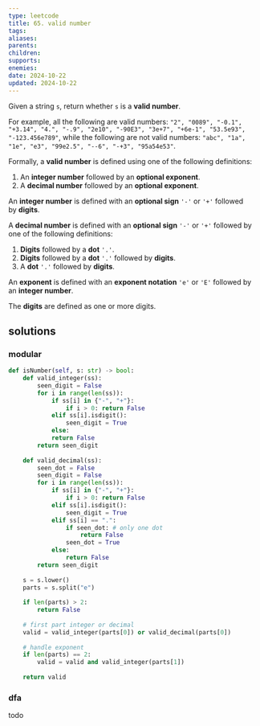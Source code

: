 ```yaml
---
type: leetcode
title: 65. valid number
tags: 
aliases: 
parents: 
children: 
supports: 
enemies: 
date: 2024-10-22
updated: 2024-10-22
---
```


Given a string `s`, return whether `s` is a **valid number**.

For example, all the following are valid numbers: `"2", "0089", "-0.1", "+3.14", "4.", "-.9", "2e10", "-90E3", "3e+7", "+6e-1", "53.5e93", "-123.456e789"`, while the following are not valid numbers: `"abc", "1a", "1e", "e3", "99e2.5", "--6", "-+3", "95a54e53"`.

Formally, a **valid number** is defined using one of the following definitions:

1. An **integer number** followed by an **optional exponent**.
2. A **decimal number** followed by an **optional exponent**.

An **integer number** is defined with an **optional sign** `'-'` or `'+'` followed by **digits**.

A **decimal number** is defined with an **optional sign** `'-'` or `'+'` followed by one of the following definitions:

1. **Digits** followed by a **dot** `'.'`.
2. **Digits** followed by a **dot** `'.'` followed by **digits**.
3. A **dot** `'.'` followed by **digits**.

An **exponent** is defined with an **exponent notation** `'e'` or `'E'` followed by an **integer number**.

The **digits** are defined as one or more digits.

## solutions

### modular

```python
def isNumber(self, s: str) -> bool:
	def valid_integer(ss):
		seen_digit = False
		for i in range(len(ss)):
			if ss[i] in {"-", "+"}:
				if i > 0: return False
			elif ss[i].isdigit():
				seen_digit = True
			else:
			return False
		return seen_digit
	  
	def valid_decimal(ss):
		seen_dot = False
		seen_digit = False
		for i in range(len(ss)):
			if ss[i] in {"-", "+"}:
				if i > 0: return False
			elif ss[i].isdigit():
				seen_digit = True
			elif ss[i] == ".":
				if seen_dot: # only one dot
					return False
				seen_dot = True
			else:
				return False
		return seen_digit
	  
	s = s.lower()
	parts = s.split("e")
	  
	if len(parts) > 2:
		return False
	  
	# first part integer or decimal
	valid = valid_integer(parts[0]) or valid_decimal(parts[0])
	  
	# handle exponent
	if len(parts) == 2:
		valid = valid and valid_integer(parts[1])
	  
	return valid
```

### dfa

todo
